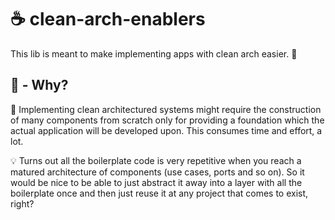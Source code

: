 # :coffee: clean-arch-enablers
This lib is meant to make implementing apps with clean arch easier. :pinched_fingers:
<br>

## :thinking: - Why?
:face_with_head_bandage: Implementing clean architectured systems might require the construction of many components from scratch only for providing a foundation which the actual application will be developed upon. This consumes time and effort, a lot. 

:bulb: Turns out all the boilerplate code is very repetitive when you reach a matured architecture of components (use cases, ports and so on). So it would be nice to be able to just abstract it away into a layer with all the boilerplate once and then just reuse it at any project that comes to exist, right?


